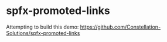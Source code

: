 # spfx-promoted-links
Attempting to build this demo:  https://github.com/Constellation-Solutions/spfx-promoted-links
